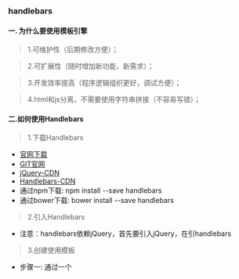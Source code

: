 ### handlebars
#### 一. 为什么要使用模板引擎

> 1.可维护性（后期修改方便）；

> 2.可扩展性（随时增加新功能，新需求）；

> 3.开发效率提高（程序逻辑组织更好，调试方便）；

> 4.html和js分离，不需要使用字符串拼接（不容易写错）；

#### 二.如何使用Handlebars
> 1.下载Handlebars

- [官网下载](http://handlebarsjs.com./installation.html)
- [GIT官网](https://github.com/daaain/Handlebars.git)
- [jQuery-CDN](http://www.bootcdn.cn/jquery/)
- [Handlebars-CDN](http://www.bootcdn.cn/handlebars.js/)
- 通过npm下载: npm install --save handlebars
- 通过bower下载: bower install --save handlebars

> 2.引入Handlebars

- 注意：handlebars依赖jQuery，首先要引入jQuery，在引handlebars

> 3.创建使用模板

- 步骤一: 通过一个<script>将需要的模板包裹起来
- 步骤二: 在<script>标签中填入type和id，type类型可以是除text/javascript以外的任何MIME类型,但推荐使用type="text/template",更加语义化
id是在后面进行编译的时候所使用,让其编译的代码找到该模板.
- 步骤三: 在<script>标签中插入我们需要的html代码,根据后台给我们的接口文档,修改其需要动态获取的内容
    ```
    <script type="text/template" id="myTemplate">
        <div class="demo">
            <h1>{{name}}</h1>
            <p>{{content}}</p>
        </div>
    </script>
    ```
> 4.在JS代码中编译模板

```
1.用jQuery获取模板
var template = $("#myTemplate").html();
2.预编译模板
var func = Handlebars.compile(template);
3.匹配json内容
var str = func(data);
4.输入模板
$('#box').html(str);
```
以上述代码为例进行解释:

- 步骤一: 获取模板的内容放入到template中,这里$("#myTemplate")中填入的内容为你在上一步创建模板中所用的id.
提醒: 这里我使用的jQuery的选择器获取,当然,你可以使用原生javascript的DOM选择器获取,例如:docuemnt.getElementById('myTemplate')和document.querySelector('#myTemplate')
- 步骤二: 使用Handlebars.compile()方法进行预编译,该方法传入的参数即为获取到的模板
- 步骤三: 使用func()方法进行编译后得到拼接好的字符串,该方法传入的参数即为上一步预编译的模板.
- 步骤四: 将编译好的字符串插入到你所希望插入到的html文档中的位置,这里使用的是jQuery给我们提供的html()方法.同样,你也可以使用原生的innerHTML
